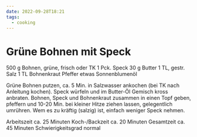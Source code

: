 ```yaml
---
date: 2022-09-28T18:21
tags:
  - cooking
---
```


# Grüne Bohnen mit Speck

500 g          Bohnen, grüne, frisch oder TK
1 Pck.         Speck
30 g           Butter
1 TL, gestr.   Salz
1 TL           Bohnenkraut
               Pfeffer
etwas          Sonnenblumenöl

Grüne Bohnen putzen, ca. 5 Min. in Salzwasser ankochen (bei TK nach Anleitung
kochen). Speck würfeln und im Butter-Öl Gemisch kross anbraten. Bohnen, Speck
und Bohnenkraut zusammen in einen Topf geben, pfeffern und 10-20 Min. bei
kleiner Hitze ziehen lassen, gelegentlich umrühren. Wem es zu kräftig (salzig)
ist, einfach weniger Speck nehmen.

Arbeitszeit        ca. 25 Minuten
Koch-/Backzeit     ca. 20 Minuten
Gesamtzeit         ca. 45 Minuten
Schwierigkeitsgrad normal
